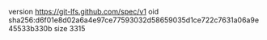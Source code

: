 version https://git-lfs.github.com/spec/v1
oid sha256:d6f01e8d02a6a4e97ce77593032d58659035d1ce722c7631a06a9e45533b330b
size 3315
